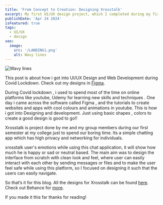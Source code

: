 ```yaml
---
title: 'From Concept to Creation: Designing Xrosstalk'
excerpt: My first UI/UX design project, which I completed during my first year of college [in 2021].
publishDate: 'Apr 24 2024'
isFeatured: true
tags:
  - UI/UX
  - design
seo:
  image:
    src: '/LANDING1.png'
    alt: Wavy lines
---
```


![Wavy lines](/LANDING1.png)

This post is about how i got into UI/UX Design and Web Development during Covid Lockdown. Check out my designs in [Figma](https://www.figma.com/file/D6zIlHGVahcAf2nxJVW3dG/SLT-XROSS-TALK-DESIGN?type=design&node-id=0%3A1&mode=design&t=ALoyZO1RLfpXTUoU-1).

During Covid lockdown , i used to  spend most of the time on online platforms like youtube, Udemy  for  learning new skills and techniques . One day i came across the software called Figma , and the tutorials to create websites and apps with cool colours and animations in youtube. This is how i got into Designing and development. Just using  basic shapes , colors to create a good design is good to go!!

Xrosstalk is project done by  me and my group members during our first semester at my college just to spend our boring time.
Its a simple chatting app which has high privacy and networking for individuals. 

xrosstalk user's emotions  while using this chat application, it will show how much he is happy or sad or neutral based.
The main aim was to design the interface from scratch with clean look and feel, where user can  easily interact with each other by sending messages or files and to make the user feel safe while using this platform, so I focused on designing it such that the users can easily navigate.

So that’s it for this blog. All the designs for Xrosstalk can be found [here](https://www.figma.com/file/D6zIlHGVahcAf2nxJVW3dG/SLT-XROSS-TALK-DESIGN?type=design&node-id=0%3A1&mode=design&t=ALoyZO1RLfpXTUoU-1).
<br>
Check out Behance for [more](https://www.behance.net/jananis8).


If you made it this far thanks for reading!
